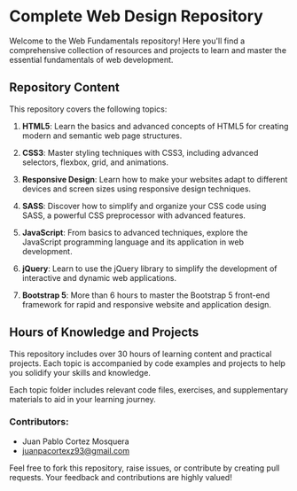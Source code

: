 # Complete Web Design Repository

Welcome to the Web Fundamentals repository! Here you'll find a comprehensive collection of resources and projects to learn and master the essential fundamentals of web development.

## Repository Content

This repository covers the following topics:

1. **HTML5**: Learn the basics and advanced concepts of HTML5 for creating modern and semantic web page structures.

2. **CSS3**: Master styling techniques with CSS3, including advanced selectors, flexbox, grid, and animations.

3. **Responsive Design**: Learn how to make your websites adapt to different devices and screen sizes using responsive design techniques.

4. **SASS**: Discover how to simplify and organize your CSS code using SASS, a powerful CSS preprocessor with advanced features.

5. **JavaScript**: From basics to advanced techniques, explore the JavaScript programming language and its application in web development.

6. **jQuery**: Learn to use the jQuery library to simplify the development of interactive and dynamic web applications.

7. **Bootstrap 5**: More than 6 hours to master the Bootstrap 5 front-end framework for rapid and responsive website and application design.

## Hours of Knowledge and Projects

This repository includes over 30 hours of learning content and practical projects. Each topic is accompanied by code examples and projects to help you solidify your skills and knowledge.

Each topic folder includes relevant code files, exercises, and supplementary materials to aid in your learning journey.

### Contributors:
- Juan Pablo Cortez Mosquera
- juanpacortexz93@gmail.com

Feel free to fork this repository, raise issues, or contribute by creating pull requests. Your feedback and contributions are highly valued!
